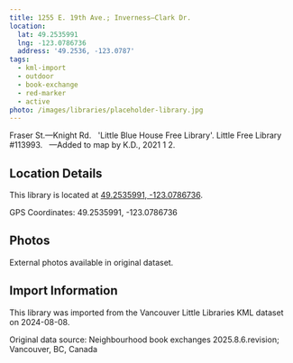 ```yaml
---
title: 1255 E. 19th Ave.; Inverness—Clark Dr.
location:
  lat: 49.2535991
  lng: -123.0786736
  address: '49.2536, -123.0787'
tags:
  - kml-import
  - outdoor
  - book-exchange
  - red-marker
  - active
photo: /images/libraries/placeholder-library.jpg
---
```

Fraser St.—Knight Rd.  
'Little Blue House Free Library'.
Little Free Library #113993.  
—Added to map by K.D., 2021 1 2.

## Location Details

This library is located at [49.2535991, -123.0786736](https://www.google.com/maps?q=49.2535991,-123.0786736).

GPS Coordinates: 49.2535991, -123.0786736

## Photos

External photos available in original dataset.

## Import Information

This library was imported from the Vancouver Little Libraries KML dataset on 2024-08-08.

Original data source: Neighbourhood book exchanges 2025.8.6.revision; Vancouver, BC, Canada
